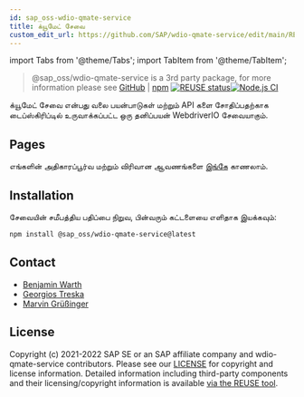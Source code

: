 ```yaml
---
id: sap_oss-wdio-qmate-service
title: க்யூமேட் சேவை
custom_edit_url: https://github.com/SAP/wdio-qmate-service/edit/main/README.md
---
```


import Tabs from '@theme/Tabs';
import TabItem from '@theme/TabItem';

> @sap_oss/wdio-qmate-service is a 3rd party package, for more information please see [GitHub](https://github.com/SAP/wdio-qmate-service) | [npm](https://www.npmjs.com/package/@sap_oss/wdio-qmate-service)
[![REUSE status](https://api.reuse.software/badge/github.com/SAP/wdio-qmate-service)](https://api.reuse.software/info/github.com/SAP/wdio-qmate-service)[![Node.js CI](https://github.com/SAP/wdio-qmate-service/actions/workflows/node.js.yml/badge.svg)](https://github.com/SAP/wdio-qmate-service/actions/workflows/node.js.yml)

க்யூமேட் சேவை என்பது வலை பயன்பாடுகள் மற்றும் API களை சோதிப்பதற்காக டைப்ஸ்கிரிப்டில் உருவாக்கப்பட்ட ஒரு தனிப்பயன் WebdriverIO சேவையாகும்.

## Pages
எங்களின் அதிகாரப்பூர்வ மற்றும் விரிவான ஆவணங்களை [இங்கே](https://sap.github.io/wdio-qmate-service/) காணலாம்.

## Installation
சேவையின் சமீபத்திய பதிப்பை நிறுவ, பின்வரும் கட்டளையை எளிதாக இயக்கவும்:
```bash
npm install @sap_oss/wdio-qmate-service@latest
```

## Contact
- [Benjamin Warth](mailto:benjamin.warth@sap.com)
- [Georgios Treska](mailto:georgios.treska@sap.com)
- [Marvin Grüßinger](mailto:marvin.gruessinger@sap.com)


## License
Copyright (c) 2021-2022 SAP SE or an SAP affiliate company and wdio-qmate-service contributors. Please see our [LICENSE](https://github.com/SAP/wdio-qmate-service/blob/main/./LICENSES/Apache-2.0.txt) for copyright and license information. Detailed information including third-party components and their licensing/copyright information is available [via the REUSE tool](https://api.reuse.software/info/github.com/SAP/wdio-qmate-service).